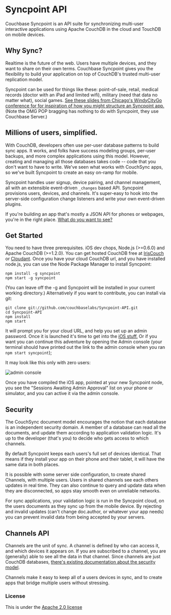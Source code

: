 # Syncpoint API

Couchbase Syncpoint is an API suite for synchronizing multi-user interactive applications using Apache CouchDB in the cloud and TouchDB on mobile devices.

## Why Sync?

Realtime is the future of the web. Users have multiple devices, and they want to share on their own terms. Couchbase Syncpoint gives you the flexibility to build your application on top of CouchDB's trusted multi-user replication model.

Syncpoint can be used for things like these: point-of-sale, retail, medical records (doctor with an iPad and limited wifi), military (need that data no matter what), social games. [See these slides from Chicago's WindyCityGo conference for for inspiration of how you might structure an Syncpoint app.](http://dl.dropbox.com/u/14074521/syncpoint-windycity-small.pdf) (Note the OMG POP bragging has nothing to do with Syncpoint, they use Couchbase Server.)

## Millions of users, simplified.

With CouchDB, developers often use per-user database patterns to build sync apps. It works, and folks have success modeling groups, per-user backups, and more complex applications using this model. However, creating and managing all those databases takes code -- code that you don't want to have to write. We've seen what works with CouchSync apps, so we've built Syncpoint to create an easy on-ramp for mobile.

Syncpoint handles user signup, device pairing, and channel management, all with an extensible event-driven `_changes` based API. Syncpoint provisions users, devices, and channels. It's super-easy to hook into the server-side configuration change listeners and write your own event-driven plugins.

If you're building an app that's mostly a JSON API for phones or webpages, you're in the right place. [What do you want to see?](#community)

## Get Started

You need to have three prerequisites. iOS dev chops, Node.js (>=0.6.0) and Apache CouchDB (>=1.2.0). You can get hosted CouchDB free at [IrisCouch](http://www.iriscouch.com) or [Cloudant](http://www.cloudant.com). Once you have your cloud CouchDB url, and you have installed node.js, you can use the Node Package Manager to install Syncpoint:

    npm install -g syncpoint
    npm start -g syncpoint

(You can leave off the -g and Syncpoint will be installed in your current working directory.) Alternatively if you want to contribute, you can install via git:

    git clone git://github.com/couchbaselabs/Syncpoint-API.git
    cd Syncpoint-API
    npm install
    npm start

It will prompt you for your cloud URL, and help you set up an admin password. Once it is launched it's time to get into the <a href="https://github.com/couchbaselabs/Syncpoint-iOS">iOS stuff.</a> Or if you want you can continue this adventure by opening the Admin console (your terminal should have printed out the link to the admin console when you ran `npm start syncpoint`);

It may look like this only with zero users:

![admin console](/couchbaselabs/Syncpoint-API/raw/master/docs/admin-console.png)

Once you have compiled the iOS app, pointed at your new Syncpoint node, you see the "Sessions Awaiting Admin Approval" list on your phone or simulator, and you can active it via the admin console.

## Security

The CouchSync document model encourages the notion that each database is an independent security domain. A member of a database can read all the documents, and update them according to application validation logic. It's up to the developer (that's you) to decide who gets access to which channels.

By default Syncpoint keeps each users's full set of devices identical. That means if they install your app on their phone and their tablet, it will have the same data in both places.

It is possible with some server side configuration, to create shared Channels, with multiple users. Users in shared channels see each others updates in real time. They can also continue to query and update data when they are disconnected, so apps stay smooth even on unreliable networks.

For sync applications, your validation logic is run in the Syncpoint cloud, on the users documents as they sync up from the mobile device. By rejecting and invalid updates (can't change doc.author, or whatever your app needs) you can prevent invalid data from being accepted by your servers.

## Channels API

Channels are the unit of sync. A channel is defined by who can access it, and which devices it appears on. If you are subscribed to a channel, you are (generally) able to see all the data in that channel. Since channels are just CouchDB databases, [there's existing documentation about the security model](http://guide.couchdb.org/draft/security.html).

Channels make it easy to keep all of a users devices in sync, and to create apps that bridge multiple users without stressing.

### License

This is under the [Apache 2.0 license](LICENSE)
